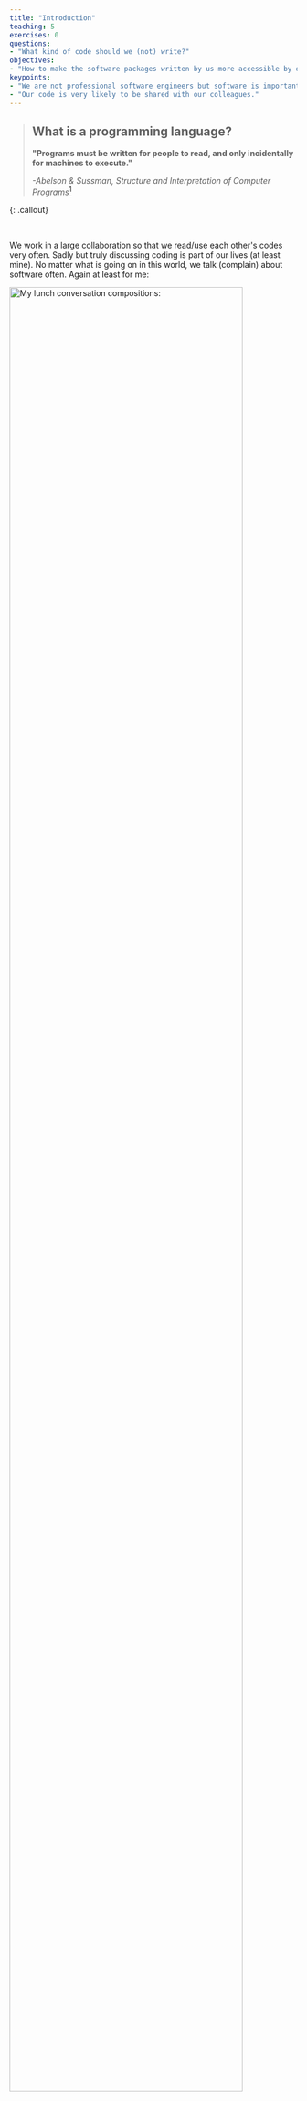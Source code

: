```yaml
---
title: "Introduction"
teaching: 5
exercises: 0
questions:
- "What kind of code should we (not) write?"
objectives:
- "How to make the software packages written by us more accessible by our colleagues."
keypoints:
- "We are not professional software engineers but software is important."
- "Our code is very likely to be shared with our colleagues."
---
```


> ## What is a programming language?
>
> __"Programs must be written for people to read, and only incidentally for machines to execute."__
> 
> _-Abelson & Sussman, Structure and Interpretation of Computer Programs_[^1]
>
{: .callout}

[^1]: [Structure and Interpretation of Computer Programs](https://en.wikipedia.org/wiki/Structure_and_Interpretation_of_Computer_Programs)

<br>

We work in a large collaboration so that we read/use each other's codes very often. Sadly but truly discussing coding is part of our lives (at least mine). No matter what is going on in this world, we talk (complain) about software often. Again at least for me:

<img src="{{ page.root }}/fig/Sadness.jpg" alt="My lunch conversation compositions:" width="90%" /> 

Ok that is a bit exaggerated but software is indeed important for us. We gathered feedback from many people and extracted several simple axioms. It is interesting that we all have agreed on those simple things despite various backgrounds. In this mini section we are not gonna tell you everything you need to know about writing elegant codes but rather share our experience working with software in ATLAS. Hopefully in the end we could convince you that it is worth thinking about this.   

## Why care about good code?

We are busy people with dozens of things to pay attention to in our work.
Why should we put in additional effort to produce quality code? Why not just settle with code that works?

Focusing on quality code is actually one of the best ways to save you and your team tremendous amounts of time in the future. Clean and elegant code is much easier to understand, maintain, and extend.

_Code quality_ is a broad measure of how useful code is. This obviously includes whether or not the code behaves as it's intended to, but also includes non-functional aspects such as robustness or maintainability. Whether or not a piece of code is high-quality can depend on the industry or team it's written for, and is often subjective even within that team. As we gather our collective experience as developers however, we can define some broad code quality goals that are useful as guiding principles.

[^2]: Borrowed heavily from [Cleverti](https://medium.com/@cleverti/why-is-code-quality-such-a-big-deal-for-developers-91bdace85d44)

## Code quality goals[^2]

These are a sample of typical code quality goals one might adhere to. These are not exhaustive, but rarely should you write software without keeping these goals in mind.

* __Readability, consistency__ — how easy it is to read and understand sections of the code; this includes code clarity, simplicity, and documentation.

* __Predictability, reliability, and robustness__ — software behavior should be predictable, and not prone to hidden bugs.

* __Maintainability and extensibility__ — fixing, updating and improving software should be as simple as possible, not inherently complex.


> ## What other goals?
>
> Can you think of other non-functional code quality goals that might not be included in this list?
> > ## Examples
> > __Security__ is often another goal that we don't often encounter in ATLAS analysis.
> >
> > __Efficiency__ is another goal that is more important in some cases than others.
> {: .solution}
>
{: .discussion}

<br>

This lesson will introduce practices and habits that will help you achieve these goals. Some techniques are good for software development in general, and some are specific to the coding we do in ATLAS.

<br>

{% include links.md %}

